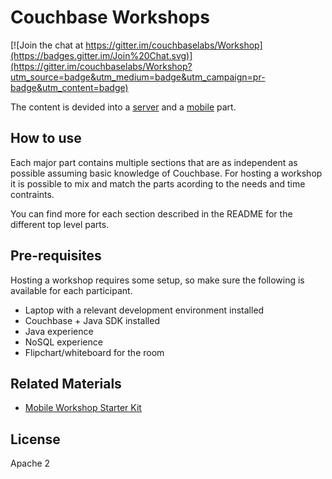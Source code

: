 Couchbase Workshops
===================

[![Join the chat at https://gitter.im/couchbaselabs/Workshop](https://badges.gitter.im/Join%20Chat.svg)](https://gitter.im/couchbaselabs/Workshop?utm_source=badge&utm_medium=badge&utm_campaign=pr-badge&utm_content=badge)

The content is devided into a [server][1] and a [mobile][2] part.

How to use
----------

Each major part contains multiple sections that are as independent as possible
assuming basic knowledge of Couchbase. For hosting a workshop it is possible
to mix and match the parts acording to the needs and time contraints.

You can find more for each section described in the README for the different top
level parts.

Pre-requisites
---------------

Hosting a workshop requires some setup, so make sure the following is
available for each participant.

- Laptop with a relevant development environment installed
- Couchbase + Java SDK installed
- Java experience
- NoSQL experience
- Flipchart/whiteboard for the room

Related Materials
-----------------

- [Mobile Workshop Starter Kit][6]

License
-------

Apache 2

[1]: ./server
[2]: ./mobile
[3]: ./server/beginner
[4]: ./server/advanced
[5]: https://github.com/couchbaselabs/UpDownApp-StarterKit
[6]: https://github.com/couchbaselabs/CouchbaseLite-DevDay-StarterKit
